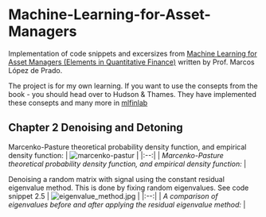 # Machine-Learning-for-Asset-Managers

Implementation of code snippets and excersizes from [Machine Learning for Asset Managers (Elements in Quantitative Finance)](https://www.amazon.com/Machine-Learning-Managers-Elements-Quantitative/dp/1108792898)
written by Prof. Marcos López de Prado.

The project is for my own learning. If you want to use the consepts from the book - you should head over to Hudson & Thames. They have implemented these consepts and many more in [mlfinlab](https://github.com/hudson-and-thames/mlfinlab)

## Chapter 2 Denoising and Detoning

Marcenko-Pasture theoretical probability density function, and empirical density function:
| ![marcenko-pastur](https://github.com/emoen/Machine-Learning-for-Asset-Managers/blob/master/gaussian_mp.png) | 
|:--:| 
| *Marcenko-Pasture theoretical probability density function, and empirical density function:* |


Denoising a random matrix with signal using the constant residual eigenvalue method. This is done by fixing random eigenvalues. See code snippet 2.5
| ![eigenvalue_method.jpg](https://github.com/emoen/Machine-Learning-for-Asset-Managers/blob/master/figure_2_3_eigenvalue_method.png) | 
|:--:| 
| *A comparison of eigenvalues before and after applying the residual eigenvalue method:* |

